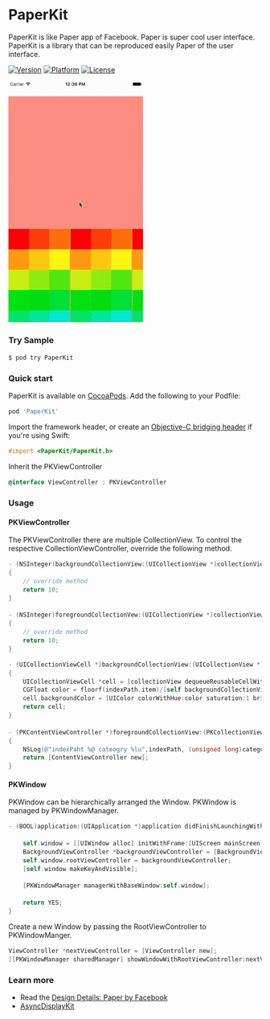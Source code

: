 # PaperKit
PaperKit is like Paper app of Facebook. Paper is super cool user interface. PaperKit is a library that can be reproduced easily Paper of the user interface.


 [![Version](http://img.shields.io/cocoapods/v/PaperKit.svg)](http://cocoapods.org/?q=PaperKit)
 [![Platform](http://img.shields.io/cocoapods/p/PaperKit.svg)]()
 [![License](http://img.shields.io/cocoapods/l/PaperKit.svg)](https://github.com/1amageek/PaperKit/blob/master/LICENSE)

![sample](PaperKit.gif)

### Try Sample

```bash
$ pod try PaperKit
```

### Quick start

PaperKit is available on [CocoaPods](http://cocoapods.org).  Add the following to your Podfile:

```ruby
pod 'PaperKit'
```

Import the framework header, or create an [Objective-C bridging
header](https://developer.apple.com/library/ios/documentation/swift/conceptual/buildingcocoaapps/MixandMatch.html)
if you're using Swift:

```objective-c
#import <PaperKit/PaperKit.h>
```

Inherit the PKViewController

```objective-c
@interface ViewController : PKViewController
```

### Usage
#### PKViewController

The PKViewController there are multiple CollectionView.
To control the respective CollectionViewController, override the following method.

```objective-c
- (NSInteger)backgroundCollectionView:(UICollectionView *)collectionView numberOfItemsInSection:(NSInteger)section
{
    // override method
    return 10;
}

- (NSInteger)foregroundCollectionVew:(UICollectionView *)collectionView numberOfItemsInSection:(NSInteger)section onCategory:(NSInteger)category
{
    // override method
    return 10;
}
```

```objective-c
- (UICollectionViewCell *)backgroundCollectionView:(UICollectionView *)collectionView cellForItemAtIndexPath:(NSIndexPath *)indexPath
{
    UICollectionViewCell *cell = [collectionView dequeueReusableCellWithReuseIdentifier:@"Cell" forIndexPath:indexPath];
    CGFloat color = floorf(indexPath.item)/[self backgroundCollectionView:collectionView numberOfItemsInSection:indexPath.section];
    cell.backgroundColor = [UIColor colorWithHue:color saturation:1 brightness:1 alpha:1];
    return cell;
}

- (PKContentViewController *)foregroundCollectionView:(PKCollectionView *)collectionView contentViewControllerForAtIndexPath:(NSIndexPath *)indexPath onCategory:(NSUInteger)category
{
    NSLog(@"indexPaht %@ cateogry %lu",indexPath, (unsigned long)category);
    return [ContentViewController new];
}
```

#### PKWindow

PKWindow can be hierarchically arranged the Window.
PKWindow is managed by PKWindowManager.

```objective-c
- (BOOL)application:(UIApplication *)application didFinishLaunchingWithOptions:(NSDictionary *)launchOptions {
    
    self.window = [[UIWindow alloc] initWithFrame:[UIScreen mainScreen].bounds];
    BackgroundViewController *backgroundViewController = [BackgroundViewController new];
    self.window.rootViewController = backgroundViewController;
    [self.window makeKeyAndVisible];
    
    [PKWindowManager managerWithBaseWindow:self.window];
        
    return YES;
}

```

Create a new Window by passing the RootViewController to PKWindowManger.

```objective-c
ViewController *nextViewController = [ViewController new];
[[PKWindowManager sharedManager] showWindowWithRootViewController:nextViewController];

```


### Learn more

* Read the [Design Details: Paper by Facebook](http://blog.brianlovin.com/design-details-paper-by-facebook/)
* [AsyncDisplayKit](https://github.com/facebook/AsyncDisplayKit)

